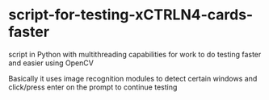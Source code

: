 # script-for-testing-xCTRLN4-cards-faster
script in Python with multithreading capabilities for work to do testing faster and easier using OpenCV

Basically it uses image recognition modules to detect certain windows and click/press enter on the prompt to continue testing
